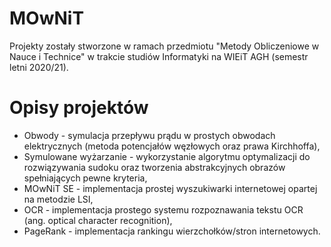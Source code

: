# MOwNiT

Projekty zostały stworzone w ramach przedmiotu "Metody Obliczeniowe w Nauce i Technice" w trakcie studiów Informatyki na WIEiT AGH (semestr letni 2020/21).

# Opisy projektów

- Obwody - symulacja przepływu prądu w prostych obwodach elektrycznych (metoda potencjałów węzłowych oraz prawa Kirchhoffa),
- Symulowane wyżarzanie - wykorzystanie algorytmu optymalizacji do rozwiązywania sudoku oraz tworzenia abstrakcyjnych obrazów spełniających pewne kryteria,
- MOwNiT SE - implementacja prostej wyszukiwarki internetowej opartej na metodzie LSI,
- OCR - implementacja prostego systemu rozpoznawania tekstu OCR (ang. optical character recognition),
- PageRank - implementacja rankingu wierzchołków/stron internetowych.
